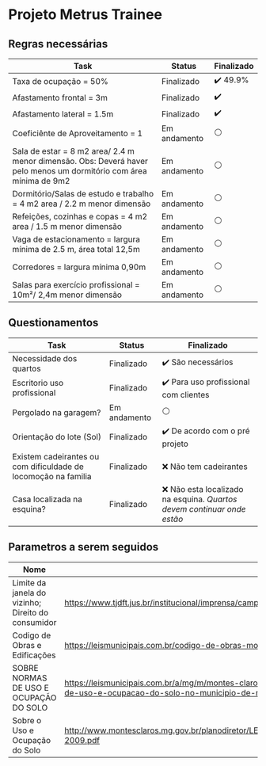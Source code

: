 # Projeto Metrus Trainee

## Regras necessárias
| Task           | Status | Finalizado | 
|----------------|-----------------|-----------|
| Taxa de ocupação = 50% | Finalizado | :heavy_check_mark: 49.9%
| Afastamento frontal = 3m   | Finalizado | :heavy_check_mark:
| Afastamento lateral = 1.5m | Finalizado | :heavy_check_mark:
| Coeficiênte de Aproveitamento = 1   | Em andamento | :white_circle:
| Sala de estar =  8 m2 area/ 2.4 m menor dimensão. Obs: Deverá haver pelo menos um dormitório com área mínima de 9m2  | Em andamento | :white_circle:
| Dormitório/Salas de estudo e trabalho = 4 m2 area / 2.2 m menor dimensão  | Em andamento | :white_circle:
| Refeições, cozinhas e copas = 4 m2 area / 1.5 m menor dimensão  | Em andamento | :white_circle:
| Vaga de estacionamento = largura mínima de 2.5 m, área total 12,5m | Em andamento | :white_circle:
| Corredores = largura mínima 0,90m | Em andamento | :white_circle:
| Salas para exercício profissional = 10m²/ 2,4m menor dimensão | Em andamento | :white_circle:


## Questionamentos
| Task           | Status | Finalizado | 
|----------------|-----------------|-----------|
| Necessidade dos quartos | Finalizado | :heavy_check_mark: São necessários
| Escritorio uso profissional   | Finalizado | :heavy_check_mark: Para uso profissional com clientes
| Pergolado na garagem?   | Em andamento | :white_circle:
| Orientação do lote (Sol)   | Finalizado | :heavy_check_mark: De acordo com o pré projeto
| Existem cadeirantes ou com dificuldade de locomoção na familia   | Finalizado | :x: Não tem cadeirantes
| Casa localizada na esquina?  | Finalizado | :x: Não esta localizado na esquina. *Quartos devem continuar onde estão*


## Parametros a serem seguidos

| Nome           | URL | 
|----------------|-----------|
|Limite da janela do vizinho; Direito do consumidor | https://www.tjdft.jus.br/institucional/imprensa/campanhas-e-produtos/direito-facil/edicao-semanal/limite-da-janela-do-vizinho 
| Codigo de Obras e Edificações | https://leismunicipais.com.br/codigo-de-obras-montes-claros-mg
| SOBRE NORMAS DE USO E OCUPAÇÃO DO SOLO | https://leismunicipais.com.br/a/mg/m/montes-claros/lei-ordinaria/2002/304/3031/lei-ordinaria-n-3031-2002-dispoe-sobre-normas-de-uso-e-ocupacao-do-solo-no-municipio-de-montes-claros-e-da-outras-providencias
| Sobre o Uso e Ocupação do Solo | http://www.montesclaros.mg.gov.br/planodiretor/LEIS/Lei%20Uso%20e%20Ocupa%C3%A7%C3%A3o%20do%20Solol%20no.%204198-2009.pdf